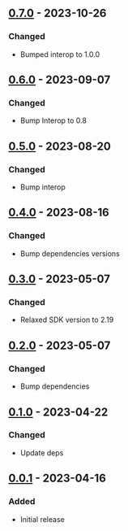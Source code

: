 ## [0.7.0] - 2023-10-26
### Changed
- Bumped interop to 1.0.0

## [0.6.0] - 2023-09-07
### Changed
- Bump Interop to 0.8

## [0.5.0] - 2023-08-20
### Changed
- Bump interop

## [0.4.0] - 2023-08-16
### Changed
- Bump dependencies versions

## [0.3.0] - 2023-05-07
### Changed
- Relaxed SDK version to 2.19

## [0.2.0] - 2023-05-07
### Changed
- Bump dependencies

## [0.1.0] - 2023-04-22
### Changed
- Update deps

## [0.0.1] - 2023-04-16
### Added
- Initial release

[0.7.0]: https://github.com/f3ath/dart-http-interop-io/compare/0.6.0...0.7.0
[0.6.0]: https://github.com/f3ath/dart-http-interop-io/compare/0.5.0...0.6.0
[0.5.0]: https://github.com/f3ath/dart-http-interop-io/compare/0.4.0...0.5.0
[0.4.0]: https://github.com/f3ath/dart-http-interop-io/compare/0.3.0...0.4.0
[0.3.0]: https://github.com/f3ath/dart-http-interop-io/compare/0.2.0...0.3.0
[0.2.0]: https://github.com/f3ath/dart-http-interop-io/compare/0.1.0...0.2.0
[0.1.0]: https://github.com/f3ath/dart-http-interop-io/compare/0.0.1...0.1.0
[0.0.1]: https://github.com/f3ath/dart-http-interop-io/releases/tag/0.0.1
